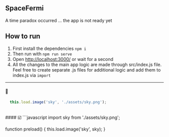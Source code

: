 ## SpaceFermi

A time paradox occurred ... the app is not ready yet  

## How to run

1. First install the dependencies `npm i`  
2. Then run with `npm run serve`  
3. Open <http://localhost:3000/> or wait for a second
4. All the changes to the main app logic are made through src/index.js file. Feel free to create separate .js files for additional logic and add them to index.js via `import`

---

#### 🚫

```javascript
  this.load.image('sky', './assets/sky.png');
```

<br>
#### ☑️
```javascript
import sky from './assets/sky.png';

function preload() {
  this.load.image('sky', sky);
}
 ```
